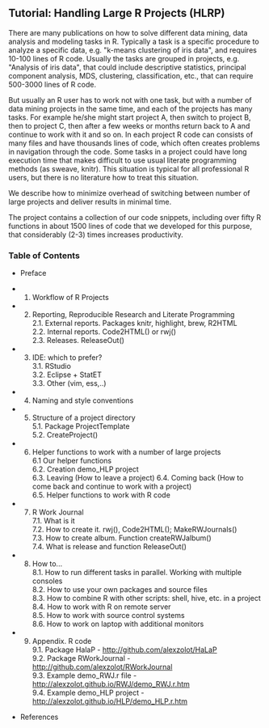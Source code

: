 ## Tutorial: Handling Large R Projects (HLRP)

There are many publications on how to solve different data mining, data analysis and modeling tasks in R. Typically a task is a specific procedure to analyze a specific data, e.g. "k-means clustering of iris data", and requires 10-100 lines of R code. Usually the tasks are grouped in projects, e.g. "Analysis of iris data", that could include descriptive statistics, principal component analysis, MDS, clustering, classification, etc., that can require 500-3000 lines of R code.

But usually an R user has to work not with one task, but with a number of data mining projects in the same time, and each of the projects has many tasks. For example he/she might start project A, then switch to project B, then to project C, then after a few weeks or months return back to A and continue to work with it and so on. In each project R code can consists of many files and have thousands lines of code, which often creates problems in navigation through the code. Some tasks in a project could have long execution time that makes difficult to use usual literate programming methods (as sweave, knitr).
This situation is typical for all professional R users, but there is no literature how to treat this situation.

We describe how to minimize overhead of switching between number of large projects and deliver results in minimal time.

The project contains a collection of our code snippets, including over fifty R functions in about 1500 lines of code that we developed for this purpose, that considerably (2-3) times increases productivity.

### Table of Contents

* Preface
  
* 1. Workflow of R Projects	

* 2. Reporting, Reproducible Research and Literate Programming	
  2.1. External reports. Packages knitr, highlight, brew, R2HTML	
  2.2. Internal reports. Code2HTML() or rwj()	
  2.3. Releases. ReleaseOut()	

* 3. IDE: which to prefer?  
    3.1. RStudio	
    3.2. Eclipse + StatET	
    3.3. Other (vim, ess,..)	
  
* 4. Naming and style conventions
	
* 5. Structure of a project directory	
  5.1. Package ProjectTemplate	
  5.2. CreateProject()	
  
* 6. Helper functions to work with a number of large projects	
  6.1 Our helper functions	
  6.2. Creation demo_HLP project	
  6.3. Leaving (How to leave a project)	
  6.4. Coming back (How to come back and continue to work with a project)	
  6.5. Helper functions to work with R code	
  
* 7. R Work Journal    
  7.1. What is it	
  7.2. How to create it. rwj(), Code2HTML(); MakeRWJournals()	
  7.3. How to create album. Function createRWJalbum()	
  7.4. What is release and function ReleaseOut()
  
* 8. How to...	
  8.1. How to run different tasks in parallel. Working with multiple consoles	
  8.2. How to use your own packages and source files	
  8.3. How to combine R with other scripts: shell, hive, etc. in a project	
  8.4. How to work with R on remote server	
  8.5. How to work with source control systems	
  8.6. How to work on laptop with additional monitors	
  
* 9. Appendix. R code	
    9.1. Package HalaP -	http://github.com/alexzolot/HaLaP  
    9.2. Package RWorkJournal -  http://github.com/alexzolot/RWorkJournal   
    9.3. Example demo_RWJ.r file -  http://alexzolot.github.io/RWJ/demo_RWJ.r.htm   
    9.4. Example demo_HLP project -  http://alexzolot.github.io/HLP/demo_HLP.r.htm  
  
* References	



